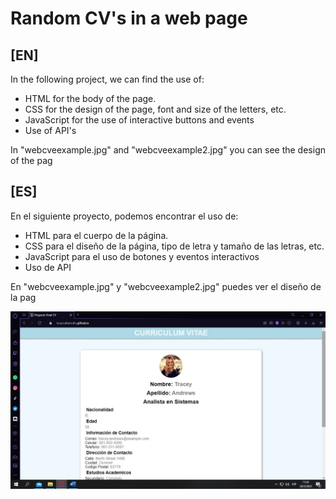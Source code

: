# Random CV's in a web page

## [EN]
In the following project, we can find the use of:

* HTML for the body of the page.
* CSS for the design of the page, font and size of the letters, etc.
* JavaScript for the use of interactive buttons and events
* Use of API's

In "webcveexample.jpg" and "webcveexample2.jpg" you can see the design of the pag


## [ES]
En el siguiente proyecto, podemos encontrar el uso de:

* HTML para el cuerpo de la página.
* CSS para el diseño de la página, tipo de letra y tamaño de las letras, etc.
* JavaScript para el uso de botones y eventos interactivos
* Uso de API

En "webcveexample.jpg" y "webcveexample2.jpg" puedes ver el diseño de la pag

![](https://github.com/LucasCallamullo/Random-CV-Web/blob/proyectofinal/images/webcvejemplo.jpg)
